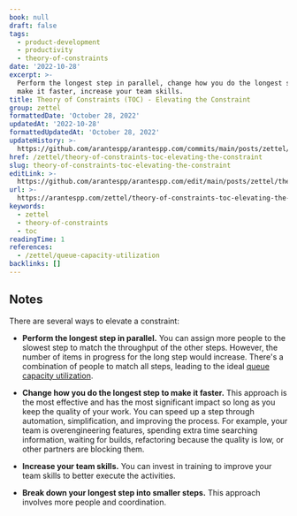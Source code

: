 ```yaml
---
book: null
draft: false
tags:
  - product-development
  - productivity
  - theory-of-constraints
date: '2022-10-28'
excerpt: >-
  Perform the longest step in parallel, change how you do the longest step to
  make it faster, increase your team skills.
title: Theory of Constraints (TOC) - Elevating the Constraint
group: zettel
formattedDate: 'October 28, 2022'
updatedAt: '2022-10-28'
formattedUpdatedAt: 'October 28, 2022'
updateHistory: >-
  https://github.com/arantespp/arantespp.com/commits/main/posts/zettel/theory-of-constraints-toc-elevating-the-constraint.md
href: /zettel/theory-of-constraints-toc-elevating-the-constraint
slug: theory-of-constraints-toc-elevating-the-constraint
editLink: >-
  https://github.com/arantespp/arantespp.com/edit/main/posts/zettel/theory-of-constraints-toc-elevating-the-constraint.md
url: >-
  https://arantespp.com/zettel/theory-of-constraints-toc-elevating-the-constraint
keywords:
  - zettel
  - theory-of-constraints
  - toc
readingTime: 1
references:
  - /zettel/queue-capacity-utilization
backlinks: []
---
```


## Notes

There are several ways to elevate a constraint:

- **Perform the longest step in parallel.** You can assign more people to the slowest step to match the throughput of the other steps. However, the number of items in progress for the long step would increase. There's a combination of people to match all steps, leading to the ideal [queue capacity utilization](/zettel/queue-capacity-utilization).

- **Change how you do the longest step to make it faster.** This approach is the most effective and has the most significant impact so long as you keep the quality of your work. You can speed up a step through automation, simplification, and improving the process. For example, your team is overengineering features, spending extra time searching information, waiting for builds, refactoring because the quality is low, or other partners are blocking them.

- **Increase your team skills.** You can invest in training to improve your team skills to better execute the activities.

- **Break down your longest step into smaller steps.** This approach involves more people and coordination.

